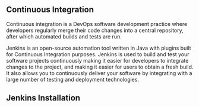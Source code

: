 ## Continuous Integration

Continuous integration is a DevOps software development practice where developers regularly merge their code changes into a central repository, after which automated builds and tests are run.

Jenkins is an open-source automation tool written in Java with plugins built for Continuous Integration purposes. Jenkins is used to build and test your software projects continuously making it easier for developers to integrate changes to the project, and making it easier for users to obtain a fresh build. It also allows you to continuously deliver your software by integrating with a large number of testing and deployment technologies.

## Jenkins Installation
